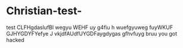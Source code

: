 # Christian-test-
test
CLFHgdaslufBl wegyu WEHF uy g4fiu h wuefgyuweg fuyWKUF GJHYGDYFYefye J vkjdfAUdfUYGDFaygdygas gfhvfuyg
bruu you got hacked
